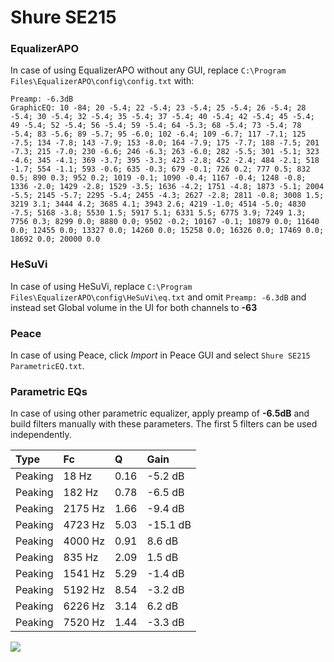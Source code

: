 # Shure SE215

### EqualizerAPO
In case of using EqualizerAPO without any GUI, replace `C:\Program Files\EqualizerAPO\config\config.txt`
with:
```
Preamp: -6.3dB
GraphicEQ: 10 -84; 20 -5.4; 22 -5.4; 23 -5.4; 25 -5.4; 26 -5.4; 28 -5.4; 30 -5.4; 32 -5.4; 35 -5.4; 37 -5.4; 40 -5.4; 42 -5.4; 45 -5.4; 49 -5.4; 52 -5.4; 56 -5.4; 59 -5.4; 64 -5.3; 68 -5.4; 73 -5.4; 78 -5.4; 83 -5.6; 89 -5.7; 95 -6.0; 102 -6.4; 109 -6.7; 117 -7.1; 125 -7.5; 134 -7.8; 143 -7.9; 153 -8.0; 164 -7.9; 175 -7.7; 188 -7.5; 201 -7.3; 215 -7.0; 230 -6.6; 246 -6.3; 263 -6.0; 282 -5.5; 301 -5.1; 323 -4.6; 345 -4.1; 369 -3.7; 395 -3.3; 423 -2.8; 452 -2.4; 484 -2.1; 518 -1.7; 554 -1.1; 593 -0.6; 635 -0.3; 679 -0.1; 726 0.2; 777 0.5; 832 0.5; 890 0.3; 952 0.2; 1019 -0.1; 1090 -0.4; 1167 -0.4; 1248 -0.8; 1336 -2.0; 1429 -2.8; 1529 -3.5; 1636 -4.2; 1751 -4.8; 1873 -5.1; 2004 -5.5; 2145 -5.7; 2295 -5.4; 2455 -4.3; 2627 -2.8; 2811 -0.8; 3008 1.5; 3219 3.1; 3444 4.2; 3685 4.1; 3943 2.6; 4219 -1.0; 4514 -5.0; 4830 -7.5; 5168 -3.8; 5530 1.5; 5917 5.1; 6331 5.5; 6775 3.9; 7249 1.3; 7756 0.3; 8299 0.0; 8880 0.0; 9502 -0.2; 10167 -0.1; 10879 0.0; 11640 0.0; 12455 0.0; 13327 0.0; 14260 0.0; 15258 0.0; 16326 0.0; 17469 0.0; 18692 0.0; 20000 0.0
```

### HeSuVi
In case of using HeSuVi, replace `C:\Program Files\EqualizerAPO\config\HeSuVi\eq.txt` and omit `Preamp:
-6.3dB` and instead set Global volume in the UI for both channels to **-63**

### Peace
In case of using Peace, click *Import* in Peace GUI and select `Shure SE215 ParametricEQ.txt`.

### Parametric EQs
In case of using other parametric equalizer, apply preamp of **-6.5dB** and build filters manually with
these parameters. The first 5 filters can be used independently.

| Type    | Fc      |    Q | Gain     |
|:--------|:--------|:-----|:---------|
| Peaking | 18 Hz   | 0.16 | -5.2 dB  |
| Peaking | 182 Hz  | 0.78 | -6.5 dB  |
| Peaking | 2175 Hz | 1.66 | -9.4 dB  |
| Peaking | 4723 Hz | 5.03 | -15.1 dB |
| Peaking | 4000 Hz | 0.91 | 8.6 dB   |
| Peaking | 835 Hz  | 2.09 | 1.5 dB   |
| Peaking | 1541 Hz | 5.29 | -1.4 dB  |
| Peaking | 5192 Hz | 8.54 | -3.2 dB  |
| Peaking | 6226 Hz | 3.14 | 6.2 dB   |
| Peaking | 7520 Hz | 1.44 | -3.3 dB  |

![](https://raw.githubusercontent.com/jaakkopasanen/AutoEq/master/results/headphonecom/sbaf-serious/Shure%20SE215/Shure%20SE215.png)